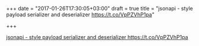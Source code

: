 +++
date = "2017-01-26T17:30:05+03:00"
draft = true
title = "jsonapi -  style payload serializer and deserializer https://t.co/VpPZVhP1pa"

+++

<p><a href="https://t.co/gp6WwOXh9N">jsonapi -  style payload serializer and deserializer https://t.co/VpPZVhP1pa</a></p>

